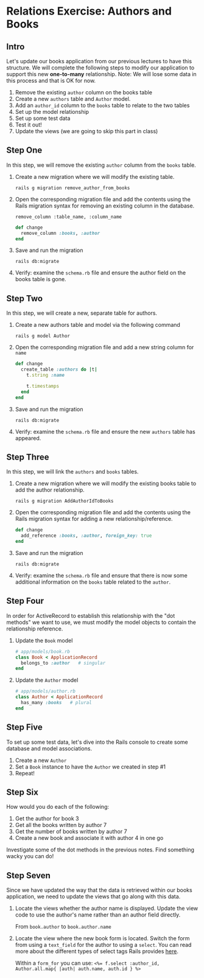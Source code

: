 # Relations Exercise: Authors and Books

## Intro

Let's update our books application from our previous lectures to have this structure. We will complete the following steps to modify our application to support this new **one-to-many** relationship. Note: We will lose some data in this process and that is OK for now.

1. Remove the existing `author` column on the books table
1. Create a new `authors` table and `Author` model.
1. Add an `author_id` column to the `books` table to relate to the two tables
1. Set up the model relationship
1. Set up some test data
1. Test it out!
1. Update the views (we are going to skip this part in class)

## Step One

In this step, we will remove the existing `author` column from the `books` table.

1. Create a new migration where we will modify the existing table.

    `rails g migration remove_author_from_books`

1. Open the corresponding migration file and add the contents using the Rails migration syntax for removing an existing column in the database.

    `remove_column :table_name, :column_name`

    ```ruby
    def change
      remove_column :books, :author
    end
    ```

1. Save and run the migration

    `rails db:migrate`

1. Verify: examine the `schema.rb` file and ensure the author field on the books table is gone.

## Step Two

In this step, we will create a new, separate table for authors.

1. Create a new authors table and model via the following command

    `rails g model Author`

1. Open the corresponding migration file and add a new string column for `name`

    ```ruby
    def change
      create_table :authors do |t|
        t.string :name

        t.timestamps
      end
    end
    ```

1. Save and run the migration

    `rails db:migrate`

1. Verify: examine the `schema.rb` file and ensure the new `authors` table has appeared.

## Step Three

In this step, we will link the `authors` and `books` tables.

1. Create a new migration where we will modify the existing books table to add the author relationship.

    `rails g migration AddAuthorIdToBooks`

1. Open the corresponding migration file and add the contents using the Rails migration syntax for adding a new relationship/reference.

    ```ruby
    def change
      add_reference :books, :author, foreign_key: true
    end
    ```

1. Save and run the migration

    `rails db:migrate`

1. Verify: examine the `schema.rb` file and ensure that there is now some additional information on the `books` table related to the `author`.

## Step Four

In order for ActiveRecord to establish this relationship with the "dot methods" we want to use, we must modify the model objects to contain the relationship reference.

1. Update the `Book` model
    ```ruby
    # app/models/book.rb
    class Book < ApplicationRecord
      belongs_to :author   # singular
    end
    ```

1. Update the `Author` model
    ```ruby
    # app/models/author.rb
    class Author < ApplicationRecord
      has_many :books   # plural
    end
    ```

## Step Five

To set up some test data, let's dive into the Rails console to create some database and model associations.

1. Create a new `Author`
1. Set a `Book` instance to have the `Author` we created in step #1
1. Repeat!

## Step Six

How would you do each of the following:

1. Get the author for book 3
1. Get all the books written by author 7
1. Get the number of books written by author 7
1. Create a new book and associate it with author 4 in one go

Investigate some of the dot methods in the previous notes. Find something wacky you can do!

## Step Seven

Since we have updated the way that the data is retrieved within our books application, we need to update the views that go along with this data.

1. Locate the views whether the author name is displayed. Update the view code to use the author's name rather than an author field directly.

    From `book.author` to `book.author.name`

1. Locate the view where the new book form is located. Switch the form from using a `text_field` for the author to using a `select`. You can read more about the different types of select tags Rails provides [here](http://guides.rubyonrails.org/form_helpers.html#making-select-boxes-with-ease).

    Within a `form_for` you can use:
    `<%= f.select :author_id, Author.all.map{ |auth| auth.name, auth.id } %>`
